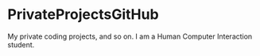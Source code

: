 # PrivateProjectsGitHub
My private coding projects, and so on. I am a Human Computer Interaction student.

